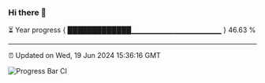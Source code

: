### Hi there 👋

⏳ Year progress { █████████████▁▁▁▁▁▁▁▁▁▁▁▁▁▁▁▁▁ } 46.63 %

---

⏰ Updated on Wed, 19 Jun 2024 15:36:16 GMT

![Progress Bar CI](https://github.com/IshwaranRudhara/GIT-ACTION/workflows/Progress%20Bar%20CI/badge.svg)
